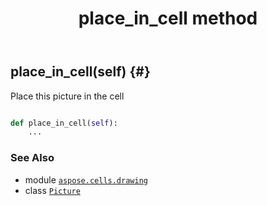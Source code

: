 ﻿---
title: place_in_cell method
second_title: Aspose.Cells for Python via .NET API References
description: 
type: docs
weight: 200
url: /aspose.cells.drawing/picture/place_in_cell/
is_root: false
---

## place_in_cell(self) {#}

Place this picture in the cell



```python

def place_in_cell(self):
    ...
```





### See Also
* module [`aspose.cells.drawing`](../../)
* class [`Picture`](/cells/python-net/aspose.cells.drawing/picture)
